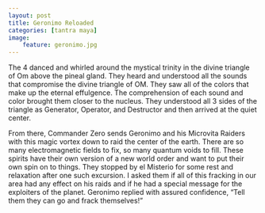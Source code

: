 ```yaml
---
layout: post
title: Geronimo Reloaded
categories: [tantra maya] 
image:
    feature: geronimo.jpg
---
```

The 4 danced and whirled around the mystical trinity in the divine triangle of Om above the pineal gland. They heard and understood all the sounds that compromise the divine triangle of OM. They saw all of the colors that make up the eternal effulgence. The comprehension of each sound and color brought them closer to the nucleus. They understood all 3 sides of the triangle as Generator, Operator, and Destructor and then arrived at the quiet center. 

From there, Commander Zero sends Geronimo and his Microvita Raiders with this magic vortex down to raid the center of the earth. There are so many electromagnetic fields to fix, so many quantum voids to fill. These spirits have their own version of a new world order and want to put their own spin on to things. They stopped by el Misterio for some rest and relaxation after one such excursion. I asked them if all of this fracking in our area had any effect on his raids and if he had a special message for the exploiters of the planet. Geronimo replied with assured confidence, “Tell them they can go and frack themselves!”

